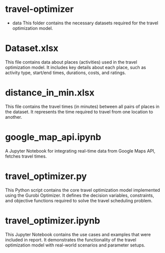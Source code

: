 # travel-optimizer

- data
This folder contains the necessary datasets required for the travel optimization model.

# Dataset.xlsx
This file contains data about places (activities) used in the travel optimization model. It includes key details about each place, such as activity type, start/end times, durations, costs, and ratings.

# distance_in_min.xlsx
This file contains the travel times (in minutes) between all pairs of places in the dataset. It represents the time required to travel from one location to another.

# google_map_api.ipynb
A Jupyter Notebook for integrating real-time data from Google Maps API, fetches travel times.

# travel_optimizer.py
This Python script contains the core travel optimization model implemented using the Gurobi Optimizer. It defines the decision variables, constraints, and objective functions required to solve the travel scheduling problem.

# travel_optimizer.ipynb
This Jupyter Notebook contains the use cases and examples that were included in report. It demonstrates the functionality of the travel optimization model with real-world scenarios and parameter setups.
